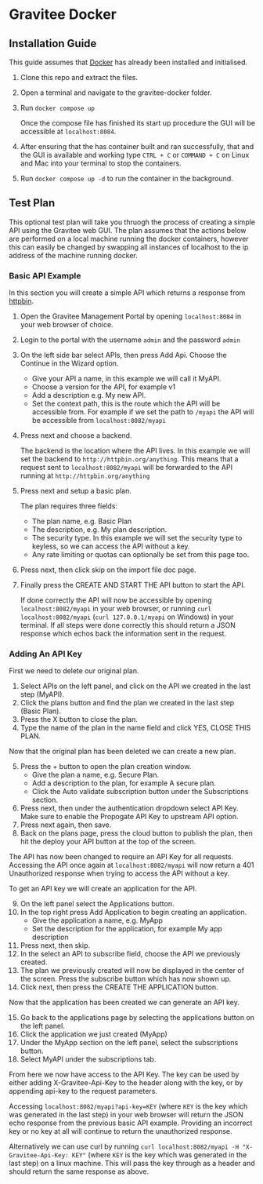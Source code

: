 # Gravitee Docker

## Installation Guide

This guide assumes that [Docker](https://docs.docker.com/get-docker/) has already been installed and initialised. 

1. Clone this repo and extract the files.
2. Open a terminal and navigate to the gravitee-docker folder.
3. Run `docker compose up` 
    
    Once the compose file has finished its start up procedure the GUI will be accessible at `localhost:8084`. 
    
4. After ensuring that the has container built and ran successfully, that and the GUI is available and working type `CTRL + C` or `COMMAND + C` on Linux and Mac into your terminal to stop the containers.
5. Run `docker compose up -d` to run the container in the background.


## Test Plan

This optional test plan will take you thruogh the process of creating a simple API using the Gravitee web GUI. The plan assumes that the actions below are performed on a local machine running the docker containers, however this can easily be changed by swapping all instances of localhost to the ip address of the machine running docker.

### Basic API Example

In this section you will create a simple API which returns a response from [httpbin](http://httpbin.org/).

1. Open the Gravitee Management Portal by opening `localhost:8084` in your web browser of choice.
2. Login to the portal with the username `admin` and the password `admin`
3. On the left side bar select APIs, then press Add Api. Choose the Continue in the Wizard option.
   - Give your API a name, in this example we will call it MyAPI.
   - Choose a version for the API, for example v1
   - Add a description e.g. My new API.
   - Set the context path, this is the route which the API will be accessible from. For example if we set the path to `/myapi` the API will be accessible from `localhost:8082/myapi`

4. Press next and choose a backend.
   
   The backend is the location where the API lives. In this example we will set the backend to `http://httpbin.org/anything`. This means that a request sent to `localhost:8082/myapi` will be forwarded to the API running at `http://httpbin.org/anything`

5. Press next and setup a basic plan.
   
   The plan requires three fields:
    - The plan name, e.g. Basic Plan
    - The description, e.g. My plan description.
    - The security type. In this example we will set the security type to keyless, so we can access the API without a key.
    - Any rate limiting or quotas can optionally be set from this page too.

6. Press next, then click skip on the import file doc page.
7. Finally press the CREATE AND START THE API button to start the API.

   If done correctly the API will now be accessible by opening `localhost:8082/myapi` in your web browser, or running `curl localhost:8082/myapi` (`curl 127.0.0.1/myapi` on Windows) in your terminal. If all steps were done correctly this should return a JSON response which echos back the information sent in the request.

### Adding An API Key 

First we need to delete our original plan.

1. Select APIs on the left panel, and click on the API we created in the last step (MyAPI).
2. Click the plans button and find the plan we created in the last step (Basic Plan).
3. Press the X button to close the plan.
4. Type the name of the plan in the name field and click YES, CLOSE THIS PLAN.

Now that the original plan has been deleted we can create a new plan.

5. Press the + button to open the plan creation window.
   - Give the plan a name, e.g. Secure Plan.
   - Add a description to the plan, for example A secure plan.
   - Click the Auto validate subscription button under the Subscriptions section.
6. Press next, then under the authentication dropdown select API Key.
   Make sure to enable the Propogate API Key to upstream API option.
7. Press next again, then save.
8. Back on the plans page, press the cloud button to publish the plan, then hit the deploy your API button at the top of the screen.

The API has now been changed to require an API Key for all requests. Accessing the API once again at `localhost:8082/myapi` will now return a 401 Unauthorized response when trying to access the API without a key.

To get an API key we will create an application for the API.

9. On the left panel select the Applications button.
10. In the top right press Add Application to begin creating an application.
    - Give the application a name, e.g. MyApp
    - Set the description for the application, for example My app description 
11. Press next, then skip.
12. In the select an API to subscribe field, choose the API we previously created.
13. The plan we previously created will now be displayed in the center of the screen. Press the subscribe button which has now shown up.
14. Click next, then press the CREATE THE APPLICATION button.

Now that the application has been created we can generate an API key.

15. Go back to the applications page by selecting the applications button on the left panel.
16. Click the application we just created (MyApp)
17. Under the MyApp section on the left panel, select the subscriptions button.
18. Select MyAPI under the subscriptions tab.

From here we now have access to the API Key. The key can be used by either adding X-Gravitee-Api-Key to the header along with the key, or by appending api-key to the request parameters.

Accessing `localhost:8082/myapi?api-key=KEY` (where `KEY` is the key which was generated in the last step) in your web browser will return the JSON echo response from the previous basic API example. Providing an incorrect key or no key at all will continue to return the unauthorized response.

Alternatively we can use curl by running `curl localhost:8082/myapi -H "X-Gravitee-Api-Key: KEY"` (where `KEY` is the key which was generated in the last step) on a linux machine. This will pass the key through as a header and should return the same response as above.
